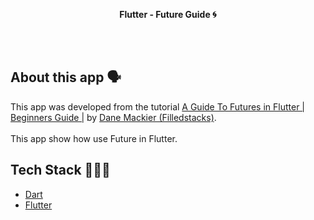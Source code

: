 <!-- header section -->
<p align="center">
  <span><b>Flutter -  Future Guide 🌀</b></span><br/>
</p>
<!-- header section END -->

<br/>

<!-- show case/gif section -->

<!-- show case/gif section END -->

<br/>

<!-- about app and course section -->

## About this app 🗣

This app was developed from the tutorial [A Guide To Futures in Flutter | Beginners Guide |](https://www.youtube.com/watch?v=DAS0EQuM-oU&list=PLdTodMosi-BwEwlzjN6EyS1vwGXFo-UlK&index=9) by [Dane Mackier (Filledstacks)](https://www.filledstacks.com/).<br/><br/>
This app show how use Future in Flutter.

## Tech Stack 👩🏾‍💻

- [Dart](https://dart.dev/)
- [Flutter](https://flutter.dev/)

<!-- about app and course section END -->
